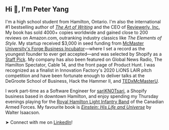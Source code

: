 ## Hi 👋, I'm Peter Yang
I'm a high school student from Hamilton, Ontario. I'm also the international #1 bestselling author of [*The Art of Writing*](https://amzn.to/3HrekL3) and the CEO of [Reviewerly, Inc.](https://reviewerly.app/) My book has sold 4000+ copies worldwide and gained close to 200 reviews on Amazon.com, outranking industry classics like *The Elements of Style*. My startup received $3,000 in seed funding from [McMaster University's Forge Business Incubator](https://theforge.mcmaster.ca/)—where I set a record as the youngest founder to ever get accepted—and was selected by Shopify as a [Staff Pick](https://www.linkedin.com/posts/peter-yang-founder_shopify-diversity-canadian-activity-6842160402055385088-wxKR). My company has also been featured on Global News Radio, The Hamilton Spectator, Cable 14, and the front page of Product Hunt. I was recognized as a finalist in Innovation Factory's 2020 LiONS LAIR pitch competition and have been fortunate enough to deliver talks at the DeGroote School of Business, Hack the Hammer II, and [TEDxMcMasterU](https://youtu.be/vwFqmNtdRZ8).

I work part-time as a Software Engineer for [sariKNOTsari](https://sariknotsari.com/), a Shopify business based in downtown Hamilton, and enjoy spending my Thursday evenings playing for the [Royal Hamilton Light Infantry Band](https://www.thecanadianencyclopedia.ca/en/article/royal-hamilton-light-infantry-band-emc) of the Canadian Armed Forces. My favourite book is [*Einstein: His Life and Universe*](https://www.amazon.com/dp/B000PC0S0K/ref=cm_sw_em_r_mt_dp_F5KXN2ZFBGF1XQEXP8HX) by Walter Isaacson.

➤ Connect with me on [LinkedIn](https://www.linkedin.com/in/peter-yang-founder/)!
